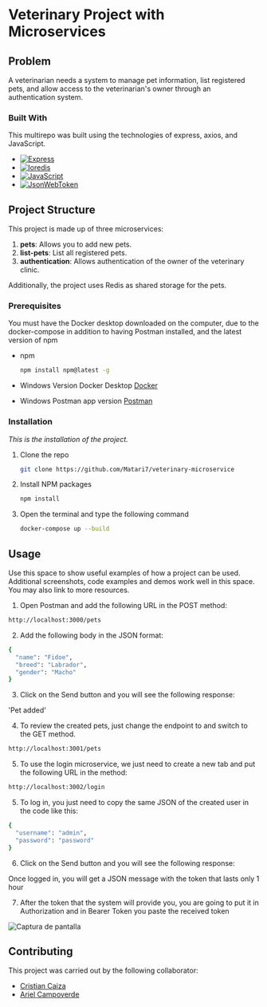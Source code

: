 # Veterinary Project with Microservices

## Problem

A veterinarian needs a system to manage pet information, list registered pets, and allow access to the veterinarian's owner through an authentication system.

### Built With

This multirepo was built using the technologies of express, axios, and JavaScript.


* [![Express][Express]][Express-url]
* [![Ioredis][Ioredis]][Ioredis-url]
* [![JavaScript][JavaScript]][JavaScript-url]
* [![JsonWebToken][JsonWebToken]][JsonWebToken-url]

## Project Structure

This project is made up of three microservices:

1. **pets**: Allows you to add new pets.
2. **list-pets**: List all registered pets.
3. **authentication**: Allows authentication of the owner of the veterinary clinic.

Additionally, the project uses Redis as shared storage for the pets.

### Prerequisites

You must have the Docker desktop downloaded on the computer, due to the docker-compose in addition to having Postman installed, and the latest version of npm
* npm
  ```sh
  npm install npm@latest -g
  ```
* Windows Version Docker Desktop
[Docker](https://docs.docker.com/desktop/install/windows-install/)

* Windows Postman app version
[Postman](https://www.postman.com/downloads/)

### Installation

_This is the installation of the project._

1. Clone the repo
   ```sh
   git clone https://github.com/Matari7/veterinary-microservice
   ```
2. Install NPM packages
   ```sh
   npm install
   ```
3. Open the terminal and type the following command
   ```sh
   docker-compose up --build
   ```




<!-- USAGE EXAMPLES -->
## Usage

Use this space to show useful examples of how a project can be used. Additional screenshots, code examples and demos work well in this space. You may also link to more resources.

1. Open Postman and add the following URL in the POST method:
```sh
http://localhost:3000/pets
```
2. Add the following body in the JSON format:
```sh
{
  "name": "Fidoe",
  "breed": "Labrador",
  "gender": "Macho"
}

```
3. Click on the Send button and you will see the following response:

'Pet added'

4. To review the created pets, just change the endpoint to and switch to the GET method.

```sh
http://localhost:3001/pets
```

5. To use the login microservice, we just need to create a new tab and put the following URL in the method:
```sh
http://localhost:3002/login
```

5. To log in, you just need to copy the same JSON of the created user in the code like this:
```sh
{
  "username": "admin",
  "password": "password"
}
```
6. Click on the Send button and you will see the following response:

Once logged in, you will get a JSON message with the token that lasts only 1 hour

7. After the token that the system will provide you, you are going to put it in Authorization and in Bearer Token you paste the received token

![Captura de pantalla](https://i.imgur.com/BW8qBIx.png)
 <!-- CONTRIBUTING -->
## Contributing

This project was carried out by the following collaborator:

* [Cristian Caiza](https://github.com/antichrist667)
* [Ariel Campoverde](https://github.com/Matari7)

<!-- MARKDOWN LINKS & IMAGES -->
[Express]: https://img.shields.io/badge/express-8A2BE2
[Express-url]: https://axios-http.com/docs/intro
[Ioredis]: https://img.shields.io/badge/Ioredis-FE146D
[Ioredis-url]: https://ioredis.readthedocs.io/en/stable/README/
[JavaScript]: https://img.shields.io/badge/logo-javascript-blue?logo=javascript
[JavaScript-url]: https://developer.mozilla.org/es/docs/Learn/JavaScript/First_steps/What_is_JavaScript
[JsonWebToken]: https://img.shields.io/badge/JsonWebToken-D5A000
[JsonWebToken-url]: https://jwt.io/introduction